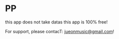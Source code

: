 # PP
this app does not take datas
this app is 100% free!

For support, please contacT: jueonmusic@gmail.com!
